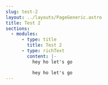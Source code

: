```yaml
---
slug: test-2
layout: ../layouts/PageGeneric.astro
title: Test 2
sections:
  - modules:
      - type: title
        title: Test 2
      - type: richText
        content: |-
          hey ho let's go

          hey ho let's go
---
```

